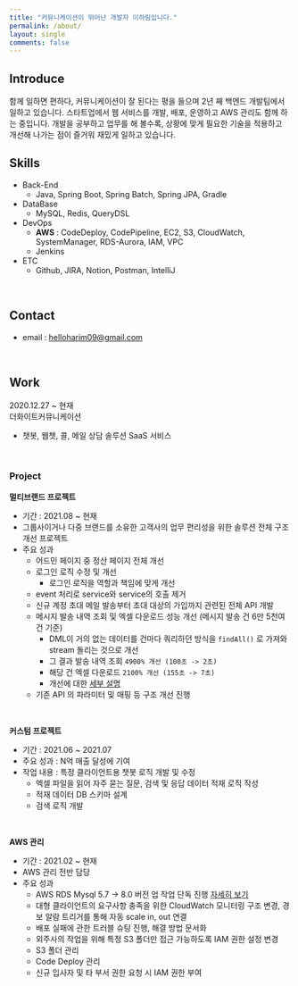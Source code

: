 ```yaml
---
title: "커뮤니케이션이 뛰어난 개발자 이하림입니다."
permalink: /about/
layout: single
comments: false
---
```


## Introduce

함께 일하면 편하다, 커뮤니케이션이 잘 된다는 평을 들으며 2년 째 백엔드 개발팀에서 일하고 있습니다.
스타트업에서 웹 서비스를 개발, 배포, 운영하고 AWS 관리도 함께 하는 중입니다.
개발을 공부하고 업무를 해 볼수록, 상황에 맞게 필요한 기술을 적용하고 개선해 나가는 점이 즐거워 재밌게 일하고 있습니다.
<br>

## Skills
* Back-End 
	* Java, Spring Boot, Spring Batch, Spring JPA, Gradle
* DataBase 
	* MySQL, Redis, QueryDSL
* DevOps 
	* <b>AWS</b> : CodeDeploy, CodePipeline, EC2, S3, CloudWatch, SystemManager, RDS-Aurora, IAM, VPC
	* Jenkins
* ETC
	* Github, JIRA, Notion, Postman, IntelliJ
<br>

## Contact
<!-- - blog (study log) : https://velog.io/@dev-hr2 -->
- email : helloharim09@gmail.com
<br>

## Work
2020.12.27 ~ 현재<br>
더화이트커뮤니케이션
- 챗봇, 웹챗, 콜, 메일 상담 솔루션 SaaS 서비스
<br>

### Project

**멀티브랜드 프로젝트**

* 기간 : 2021.08 ~ 현재
* 그룹사이거나 다중 브랜드를 소유한 고객사의 업무 편리성을 위한 솔루션 전체 구조 개선 프로젝트
* 주요 성과
	* 어드민 페이지 중 정산 페이지 전체 개선 
	* 로그인 로직 수정 및 개선
		* 로그인 로직을 역할과 책임에 맞게 개선
	* event 처리로 service와 service의 호출 제거
	* 신규 계정 초대 메일 발송부터 초대 대상의 가입까지 관련된 전체 API 개발
	* 메시지 발송 내역 조회 및 엑셀 다운로드 성능 개선 (메시지 발송 건 6만 5천여 건 기준)
		* DML이 거의 없는 데이터를 건마다 쿼리하던 방식을 `findAll()` 로 가져와 stream 돌리는 것으로 개선
		* 그 결과 발송 내역 조회 `4900% 개선 (100초 -> 2초)`
		* 해당 건 엑셀 다운로드 `2100% 개선 (155초 -> 7초)`
		* 개선에 대한 [세부 설명](https://harim2da.github.io/projects/message)
	* 기존 API 의 파라미터 및 매핑 등 구조 개선 진행

<br> 

**커스텀 프로젝트**
* 기간 : 2021.06 ~ 2021.07
* 주요 성과 : N억 매출 달성에 기여
* 작업 내용 : 특정 클라이언트용 챗봇 로직 개발 및 수정
	* 엑셀 파일을 읽어 자주 묻는 질문, 검색 및 응답 데이터 적재 로직 작성
	* 적재 데이터 DB 스키마 설계
	* 검색 로직 개발

<br>

**AWS 관리**
* 기간 : 2021.02 ~ 현재
* AWS 관리 전반 담당
* 주요 성과
	* AWS RDS Mysql 5.7 -> 8.0 버전 업 작업 단독 진행 [자세히 보기](https://harim2da.github.io/projects/mysql-version-upgrade)
	* 대형 클라이언트의 요구사항 충족을 위한 CloudWatch 모니터링 구조 변경, 경보 알람 트리거를 통해 자동 scale in, out 연결
	* 배포 실패에 관한 트러블 슈팅 진행, 해결 방법 문서화
	* 외주사의 작업을 위해 특정 S3 폴더만 접근 가능하도록 IAM 권한 설정 변경
	* S3 폴더 관리
	* Code Deploy 관리
	* 신규 입사자 및 타 부서 권한 요청 시 IAM 권한 부여
